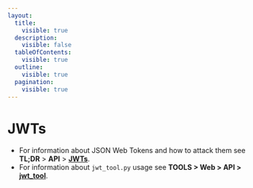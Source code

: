 ```yaml
---
layout:
  title:
    visible: true
  description:
    visible: false
  tableOfContents:
    visible: true
  outline:
    visible: true
  pagination:
    visible: true
---
```


# JWTs

* For information about JSON Web Tokens and how to attack them see **TL;DR** > **API** > [**JWTs**](../../api/tests/authentication/jwts/).
* For information about `jwt_tool.py` usage see **TOOLS > Web > API >** [**jwt\_tool**](../../../tools/web/api/jwt\_tool.md).
